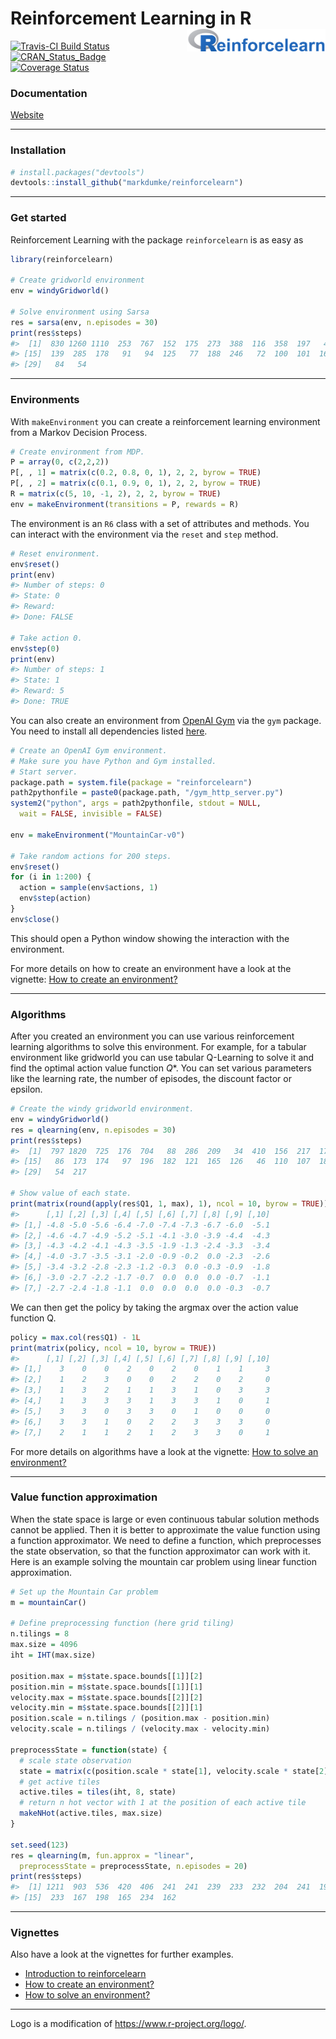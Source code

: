 
Reinforcement Learning in R <img src="reinforcelearn.png" align="right" height="36"/>
=====================================================================================

[![Travis-CI Build Status](https://travis-ci.org/markdumke/reinforcelearn.svg?branch=master)](https://travis-ci.org/markdumke/reinforcelearn) [![CRAN\_Status\_Badge](http://www.r-pkg.org/badges/version/reinforcelearn)](https://cran.r-project.org/package=reinforcelearn) [![Coverage Status](https://img.shields.io/codecov/c/github/markdumke/reinforcelearn/master.svg?maxAge=600)](https://codecov.io/github/markdumke/reinforcelearn?branch=master)

### Documentation

[Website](https://markdumke.github.io/reinforcelearn)

------------------------------------------------------------------------

### Installation

``` r
# install.packages("devtools")
devtools::install_github("markdumke/reinforcelearn")
```

------------------------------------------------------------------------

### Get started

Reinforcement Learning with the package `reinforcelearn` is as easy as

``` r
library(reinforcelearn)

# Create gridworld environment
env = windyGridworld()

# Solve environment using Sarsa
res = sarsa(env, n.episodes = 30)
print(res$steps)
#>  [1]  830 1260 1110  253  767  152  175  273  388  116  358  197   40   79
#> [15]  139  285  178   91   94  125   77  188  246   72  100  101  168   83
#> [29]   84   54
```

------------------------------------------------------------------------

### Environments

With `makeEnvironment` you can create a reinforcement learning environment from a Markov Decision Process.

``` r
# Create environment from MDP.
P = array(0, c(2,2,2))
P[, , 1] = matrix(c(0.2, 0.8, 0, 1), 2, 2, byrow = TRUE)
P[, , 2] = matrix(c(0.1, 0.9, 0, 1), 2, 2, byrow = TRUE)
R = matrix(c(5, 10, -1, 2), 2, 2, byrow = TRUE)  
env = makeEnvironment(transitions = P, rewards = R)
```

The environment is an `R6` class with a set of attributes and methods. You can interact with the environment via the `reset` and `step` method.

``` r
# Reset environment.
env$reset()
print(env)
#> Number of steps: 0 
#> State: 0 
#> Reward:  
#> Done: FALSE

# Take action 0.
env$step(0)
print(env)
#> Number of steps: 1 
#> State: 1 
#> Reward: 5 
#> Done: TRUE
```

You can also create an environment from [OpenAI Gym](https://gym.openai.com/) via the `gym` package. You need to install all dependencies listed [here](https://github.com/openai/gym-http-api).

``` r
# Create an OpenAI Gym environment.
# Make sure you have Python and Gym installed.
# Start server.
package.path = system.file(package = "reinforcelearn")
path2pythonfile = paste0(package.path, "/gym_http_server.py")
system2("python", args = path2pythonfile, stdout = NULL,
  wait = FALSE, invisible = FALSE)

env = makeEnvironment("MountainCar-v0")

# Take random actions for 200 steps.
env$reset()
for (i in 1:200) {
  action = sample(env$actions, 1)
  env$step(action)
}
env$close()
```

This should open a Python window showing the interaction with the environment.

For more details on how to create an environment have a look at the vignette: [How to create an environment?](https://markdumke.github.io/reinforcelearn/articles/environments.html)

------------------------------------------------------------------------

### Algorithms

After you created an environment you can use various reinforcement learning algorithms to solve this environment. For example, for a tabular environment like gridworld you can use tabular Q-Learning to solve it and find the optimal action value function *Q*\*. You can set various parameters like the learning rate, the number of episodes, the discount factor or epsilon.

``` r
# Create the windy gridworld environment.
env = windyGridworld()
res = qlearning(env, n.episodes = 30)
print(res$steps)
#>  [1]  797 1820  725  176  704   88  286  209   34  410  156  217  176  257
#> [15]   86  173  174   97  196  182  121  165  126   46  110  107  188  122
#> [29]   54  217

# Show value of each state.
print(matrix(round(apply(res$Q1, 1, max), 1), ncol = 10, byrow = TRUE))
#>      [,1] [,2] [,3] [,4] [,5] [,6] [,7] [,8] [,9] [,10]
#> [1,] -4.8 -5.0 -5.6 -6.4 -7.0 -7.4 -7.3 -6.7 -6.0  -5.1
#> [2,] -4.6 -4.7 -4.9 -5.2 -5.1 -4.1 -3.0 -3.9 -4.4  -4.3
#> [3,] -4.3 -4.2 -4.1 -4.3 -3.5 -1.9 -1.3 -2.4 -3.3  -3.4
#> [4,] -4.0 -3.7 -3.5 -3.1 -2.0 -0.9 -0.2  0.0 -2.3  -2.6
#> [5,] -3.4 -3.2 -2.8 -2.3 -1.2 -0.3  0.0 -0.3 -0.9  -1.8
#> [6,] -3.0 -2.7 -2.2 -1.7 -0.7  0.0  0.0  0.0 -0.7  -1.1
#> [7,] -2.7 -2.4 -1.8 -1.1  0.0  0.0  0.0  0.0 -0.3  -0.7
```

We can then get the policy by taking the argmax over the action value function Q.

``` r
policy = max.col(res$Q1) - 1L
print(matrix(policy, ncol = 10, byrow = TRUE))
#>      [,1] [,2] [,3] [,4] [,5] [,6] [,7] [,8] [,9] [,10]
#> [1,]    3    0    0    2    0    2    0    1    1     3
#> [2,]    1    2    3    0    0    2    2    0    2     0
#> [3,]    1    3    2    1    1    3    1    0    3     3
#> [4,]    1    3    3    3    1    3    3    1    0     1
#> [5,]    3    3    0    3    3    0    1    0    0     0
#> [6,]    3    3    1    0    2    2    3    3    3     0
#> [7,]    2    1    1    2    1    2    3    3    0     1
```

For more details on algorithms have a look at the vignette: [How to solve an environment?](https://markdumke.github.io/reinforcelearn/articles/algorithms.html)

------------------------------------------------------------------------

### Value function approximation

When the state space is large or even continuous tabular solution methods cannot be applied. Then it is better to approximate the value function using a function approximator. We need to define a function, which preprocesses the state observation, so that the function approximator can work with it. Here is an example solving the mountain car problem using linear function approximation.

``` r
# Set up the Mountain Car problem
m = mountainCar()

# Define preprocessing function (here grid tiling)
n.tilings = 8
max.size = 4096
iht = IHT(max.size)

position.max = m$state.space.bounds[[1]][2]
position.min = m$state.space.bounds[[1]][1]
velocity.max = m$state.space.bounds[[2]][2]
velocity.min = m$state.space.bounds[[2]][1]
position.scale = n.tilings / (position.max - position.min)
velocity.scale = n.tilings / (velocity.max - velocity.min)

preprocessState = function(state) {
  # scale state observation
  state = matrix(c(position.scale * state[1], velocity.scale * state[2]), ncol = 2)
  # get active tiles
  active.tiles = tiles(iht, 8, state)
  # return n hot vector with 1 at the position of each active tile
  makeNHot(active.tiles, max.size)
}

set.seed(123)
res = qlearning(m, fun.approx = "linear", 
  preprocessState = preprocessState, n.episodes = 20)
print(res$steps)
#>  [1] 1211  903  536  420  406  241  241  239  233  232  204  241  194  235
#> [15]  233  167  198  165  234  162
```

------------------------------------------------------------------------

### Vignettes

Also have a look at the vignettes for further examples.

-   [Introduction to reinforcelearn](https://markdumke.github.io/reinforcelearn/articles/introduction.html)
-   [How to create an environment?](https://markdumke.github.io/reinforcelearn/articles/environments.html)
-   [How to solve an environment?](https://markdumke.github.io/reinforcelearn/articles/algorithms.html)

------------------------------------------------------------------------

Logo is a modification of <https://www.r-project.org/logo/>.
